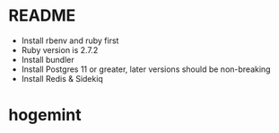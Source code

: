 # README

* Install rbenv and ruby first
* Ruby version is 2.7.2
* Install bundler
* Install Postgres 11 or greater, later versions should be non-breaking
* Install Redis & Sidekiq

# hogemint
